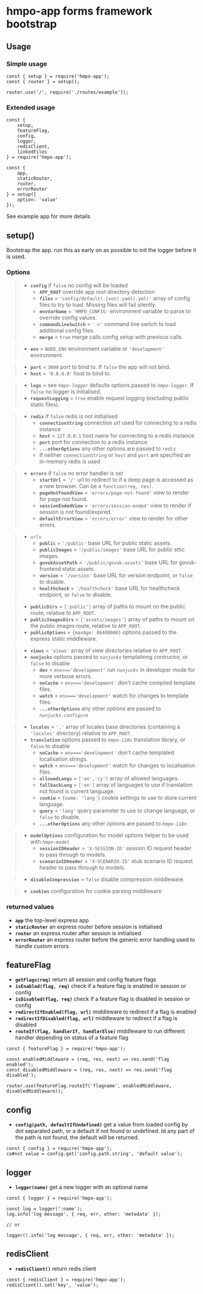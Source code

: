 
# hmpo-app forms framework bootstrap

## Usage

### Simple usage
```
const { setup } = require('hmpo-app');
const { router } = setup();

router.use('/', require('./routes/example'));

```

### Extended usage
```
const {
    setup,
    featureFlag,
    config,
    logger,
    redisClient,
    linkedFiles
} = require('hmpo-app');

const {
    app,
    staticRouter,
    router,
    errorRouter
} = setup({
    option: 'value'
});
```


See example app for more details

## setup()

Bootstrap the app. run this as early on as possible to init the logger before it is used.

### Options


> - **`config`** if `false` no config will be loaded
>     - **`APP_ROOT`**  override app root directory detection
>     - **`files`** = `'config/default(.json|.yaml|.yml)'`  array of config files to try to load. Missing files will fail silently.
>     - **`envVarName`** = `'HMPO_CONFIG'`  environment variable to parse to override config values.
>     - **`commandLineSwitch`** = `'-c'`  command line switch to load additional config files.
>     - **`merge`** = `true`  merge calls config setup with previous calls.

> - **`env`** = `NODE_ENV` environment variable or `'development'`  environment.

> - **`port`** = `3000`  port to bind to. If `false` the app will not bind.
> - **`host`** = `'0.0.0.0'`  host to bind to.

> - **`logs`** = see *`hmpo-logger`* defaults  options passed to *`hmpo-logger`*. If `false` no logger is initialised.
> - **`requestLogging`** = `true`  enable request logging (excluding public static files).

> - **`redis`** if `false` redis is not initialised
>     - **`connectionString`** connection url used for connecting to a redis instance
>     - **`host`** = `127.0.0.1`  host name for connecting to a redis instance
>     - **`port`** port for connection to a redis instance
>     - **`...otherOptions`** any other options are passed to *`redis`*
>     - If neither `connectionString` or `host` and `port` are specified an in-memory redis is used

> - **`errors`** if `false` no error handler is set
>     - **`startUrl`** = `'/'`  url to redirect to if a deep page is accessed as a new browser. Can be a `function(req, res)`.
>     - **`pageNotFoundView`** = `'errors/page-not-found'`  view to render for page not found.
>     - **`sessionEndedView`** = `'errors/session-ended'`  view to render if session is not found/expired.
>     - **`defaultErrorView`** = `'errors/error'`  view to render for other errors.

> - `urls`
>     - **`public`** = `'/public'`  base URL for public static assets.
>     - **`publicImages`** = `'/public/images'`  base URL for public sttic images.
>     - **`govukAssetPath`** = `'/public/govuk-assets'`  base URL for govuk-frontend static assets.
>     - **`version`** = `'/version'`  base URL for version endpoint, or `false` to disable.
>     - **`healthcheck`** = `'/healthcheck'`  base URL for healthcheck endpoint, or `false` to disable.

> - **`publicDirs`** = `['public']`  array of paths to mount on the public route, relative to `APP_ROOT`.
> - **`publicImagesDirs`** = `['assets/images']`  array of paths to mount on the public images route, relative to `APP_ROOT`.
> - **`publicOptions`** = `{maxAge: 86400000}`  options passed to the express static middleware.

> - **`views`** = `'views'`  array of view directories relative to `APP_ROOT`.
> - **`nunjucks`** options passed to *`nunjucks`* templatinng contructor, or `false` to disable
>     - **`dev`** = `env==='development'` run *`nunjucks`* in developer mode for more verbose errors.
>     - **`noCache`** = `env==='development'`  don't cache compiled template files.
>     - **`watch`** = `env==='development'`  watch for changes to template files.
>     - **`...otherOptions`** any other options are passed to *`nunjucks.configure`*

> - **`locales`** = `'.'`  array of locales base directories (containing a `'locales'` directory) relative to `APP_ROOT`.
> - **`translation`** options passed to *`hmpo-i18n`* translation library, or `false` to disable
>     - **`noCache`** = `env==='development'`  don't cache templated localisation strings.
>     - **`watch`** = `env==='development'`  watch for changes to localisation files.
>     - **`allowedLangs`** = `['en','cy']`  array of allowed languages.
>     - **`fallbackLang`** = `['en']`  array of languages to use if translation not found is current language.
>     - **`cookie`** = `{name: 'lang'}`  cookie settings to use to store current language.
>     - **`query`** = `'lang'`  query parameter to use to change language, or `false` to disable.
>     - **`...otherOptions`** any other options are passed to *`hmpo-i18n`*

> - **`modelOptions`** configuration for model options helper to be used with *`hmpo-model`*
>     - **`sessionIDHeader`** = `'X-SESSION-ID'`  session ID request header to pass through to models.
>     - **`scenarioIDHeader`** = `'X-SCENARIO-ID'`  stub scenario ID request header to pass through to models.

> - **`disableCompression`** = `false`  disable compression middleware.

> - **`cookies`** configuration for cookie parsing middleware

### returned values

- **`app`** the top-level express app
- **`staticRouter`** an express router before session is initialised
- **`router`** an express router after session is initialised
- **`errorRouter`** an express router before the generic error handling used to handle custom errors

## featureFlag

- **`getFlags(req)`** return all session and config feature flags
- **`isEnabled(flag, req)`** check if a feature flag is enabled in session or config
- **`isDisabled(flag, req)`** check if a feature flag is disabled in session or config
- **`redirectIfEnabled(flag, url)`** middleware to redirect if a flag is enabled
- **`redirectIfDisabled(flag, url)`** middleware to redirect if a flag is disabled
- **`routeIf(flag, handlerIf, handlerElse)`** middleware to run different handler depending on status of a feature flag

```
const { featureFlag } = require('hmpo-app');

const enabledMiddleware = (req, res, next) => res.send('flag enabled');
const disabledMiddleware = (req, res, next) => res.send('flag disabled');

router.use(featureFlag.routeIf('flagname', enabledMiddleware, disabledMiddleware));
```

## config

- **`config(path, defaultIfUndefined)`** get a value from loaded config by dot separated path, or a default if not found or undefined. Id any part of the path is not found, the default will be returned.

```
const { config } = require('hmpo-app');
co#nst value = config.get('config.path.string', 'default value');
```
## logger

- **`logger(name)`** get a new logger with an optional name

```
const { logger } = require('hmpo-app');

const log = logger(':name');
log.info('log message', { req, err, other: 'metedata' });

// or

logger().info('log message', { req, err, other: 'metedata' });
```

## redisClient

- **`redisClient()`** return redis client

```
const { redisClient } = require('hmpo-app');
redisClient().set('key', 'value');
```
